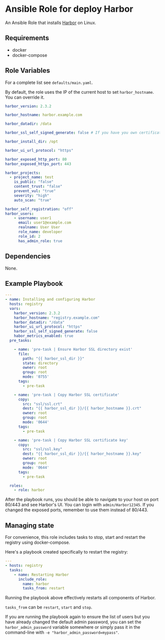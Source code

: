 # Ansible Role for deploy Harbor

An Ansible Role that installs [Harbor](https://github.com/goharbor/harbor) on Linux.

## Requirements

 - docker
 - docker-compose

## Role Variables

For a complete list see `defaults/main.yaml`.

By default, the role uses the IP of the current host to set `harbor_hostname`. You can override it.


```yaml
harbor_version: 2.3.2

harbor_hostname: harbor.example.com

harbor_datadir: /data

harbor_ssl_self_signed_generate: false # If you have you own certificate and private key, else true - generate self-signed certificate

harbor_install_dir: /opt

harbor_ui_url_protocol: "https"

harbor_exposed_http_port: 80
harbor_exposed_https_port: 443

harbor_projects:
  - project_name: test
    is_public: "false"
    content_trust: "false"
    prevent_vul: "true"
    severity: "high"
    auto_scan: "true"

harbor_self_registration: "off"
harbor_users:
    - username: user1
      email: user1@example.com
      realname: User User
      role_name: developer
      role_id: 2
      has_admin_role: true
```

## Dependencies

None.

## Example Playbook

```yaml
---
- name: Installing and configuring Harbor
  hosts: registry
  vars:
    harbor_version: 2.3.2
    harbor_hostname: "registry.example.com"
    harbor_datadir: "/data"
    harbor_ui_url_protocol: "https"
    harbor_ssl_self_signed_generate: false
    habor_metrics_enabled: true
  pre_tasks:

    - name: 'pre-task | Ensure Harbor SSL directory exist'
      file:
        path: "{{ harbor_ssl_dir }}"
        state: directory
        owner: root
        group: root
        mode: '0755'
      tags:
        - pre-task

    - name: 'pre-task | Copy Harbor SSL certificate'
      copy:
        src: "ssl/ssl.crt"
        dest: "{{ harbor_ssl_dir }}/{{ harbor_hostname }}.crt"
        owner: root
        group: root
        mode: '0644'
      tags:
        - pre-task

    - name: 'pre-task | Copy Harbor SSL certificate key'
      copy:
        src: "ssl/ssl.key"
        dest: "{{ harbor_ssl_dir }}/{{ harbor_hostname }}.key"
        owner: root
        group: root
        mode: '0644'
      tags:
        - pre-task

  roles:
    - role: harbor
```

After the playbook runs, you should be able to navigate to your host on port 80/443 and see Harbor's UI. You can login with `admin/Harbor12345`. If you changed the exposed ports, remember to use them instead of 80/443.

## Managing state 

For convenience, this role includes tasks to stop, start and restart the registry using docker-compose.

Here's a playbook created specifically to restart the registry:

```yaml
---
- hosts: registry
  tasks:
    - name: Restarting Harbor
      include_role:
        name: harbor
        tasks_from: restart
```

Running the playbook above effectively restarts all components of Harbor.

`tasks_from` can be `restart`, `start` and `stop`.

If you are running the playbook again to ensure the list of users but you have already changed the default admin password, you can set the `harbor_admin_password` variable somewhere or simply pass it in the command-line with `-e "harbor_admin_password=mypass"`.
